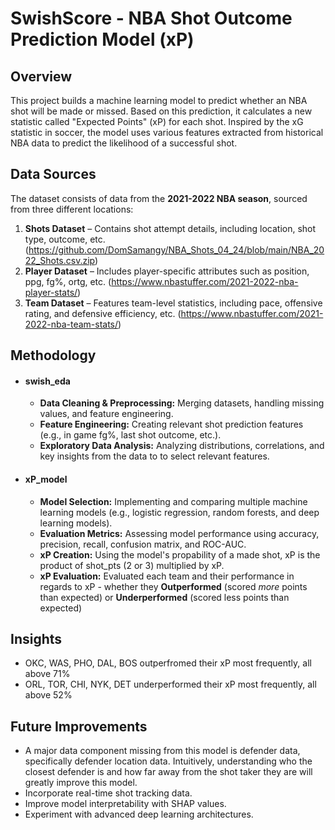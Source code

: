 # SwishScore - NBA Shot Outcome Prediction Model (xP)

## Overview
This project builds a machine learning model to predict whether an NBA shot will be made or missed. Based on this prediction, it calculates a new statistic called "Expected Points" (xP) for each shot. Inspired by the xG statistic in soccer, the model uses various features extracted from historical NBA data to predict the likelihood of a successful shot.

## Data Sources
The dataset consists of data from the **2021-2022 NBA season**, sourced from three different locations:
1. **Shots Dataset** – Contains shot attempt details, including location, shot type, outcome, etc. (https://github.com/DomSamangy/NBA_Shots_04_24/blob/main/NBA_2022_Shots.csv.zip)
2. **Player Dataset** – Includes player-specific attributes such as position, ppg, fg%, ortg, etc.
              (https://www.nbastuffer.com/2021-2022-nba-player-stats/)
4. **Team Dataset** – Features team-level statistics, including pace, offensive rating, and defensive efficiency, etc. (https://www.nbastuffer.com/2021-2022-nba-team-stats/)

## Methodology
- #### swish_eda
  - **Data Cleaning & Preprocessing:** Merging datasets, handling missing values, and feature engineering.
  - **Feature Engineering:** Creating relevant shot prediction features (e.g., in game fg%, last shot outcome, etc.).
  - **Exploratory Data Analysis:** Analyzing distributions, correlations, and key insights from the data to to select relevant features.
- #### xP_model
  - **Model Selection:** Implementing and comparing multiple machine learning models (e.g., logistic regression, random forests, and deep      learning models).
  - **Evaluation Metrics:** Assessing model performance using accuracy, precision, recall, confusion matrix, and ROC-AUC.
  - **xP Creation:** Using the model's propability of a made shot, xP is the product of shot_pts (2 or 3) multiplied by xP.
  - **xP Evaluation:** Evaluated each team and their performance in regards to xP - whether they **Outperformed** (scored *more* points than   expected) or **Underperformed** (scored less points than expected)


## Insights
- OKC, WAS, PHO, DAL, BOS outperfromed their xP most frequently, all above 71%
- ORL, TOR, CHI, NYK, DET underperformed their xP most frequently, all above 52%
  

## Future Improvements
- A major data component missing from this model is defender data, specifically defender location data. Intuitively, understanding who the closest defender is and how far away from the shot taker they are will greatly improve this model.
- Incorporate real-time shot tracking data.
- Improve model interpretability with SHAP values.
- Experiment with advanced deep learning architectures.
